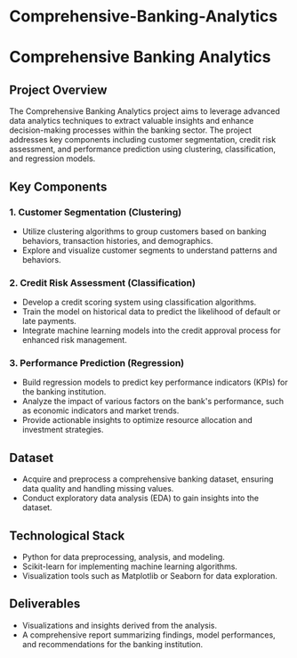 # Comprehensive-Banking-Analytics

# Comprehensive Banking Analytics

## Project Overview

The Comprehensive Banking Analytics project aims to leverage advanced data analytics techniques to extract valuable insights and enhance decision-making processes within the banking sector. The project addresses key components including customer segmentation, credit risk assessment, and performance prediction using clustering, classification, and regression models.

## Key Components

### 1. Customer Segmentation (Clustering)

- Utilize clustering algorithms to group customers based on banking behaviors, transaction histories, and demographics.
- Explore and visualize customer segments to understand patterns and behaviors.

### 2. Credit Risk Assessment (Classification)

- Develop a credit scoring system using classification algorithms.
- Train the model on historical data to predict the likelihood of default or late payments.
- Integrate machine learning models into the credit approval process for enhanced risk management.

### 3. Performance Prediction (Regression)

- Build regression models to predict key performance indicators (KPIs) for the banking institution.
- Analyze the impact of various factors on the bank's performance, such as economic indicators and market trends.
- Provide actionable insights to optimize resource allocation and investment strategies.

## Dataset

- Acquire and preprocess a comprehensive banking dataset, ensuring data quality and handling missing values.
- Conduct exploratory data analysis (EDA) to gain insights into the dataset.

## Technological Stack

- Python for data preprocessing, analysis, and modeling.
- Scikit-learn for implementing machine learning algorithms.
- Visualization tools such as Matplotlib or Seaborn for data exploration.

## Deliverables

- Visualizations and insights derived from the analysis.
- A comprehensive report summarizing findings, model performances, and recommendations for the banking institution.


